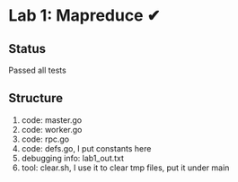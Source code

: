 # Lab 1: Mapreduce ✔
## Status
Passed all tests
## Structure
1. code: master.go
2. code: worker.go
3. code: rpc.go
4. code: defs.go, I put constants here
5. debugging info: lab1_out.txt
6. tool: clear.sh, I use it to clear tmp files, put it under main